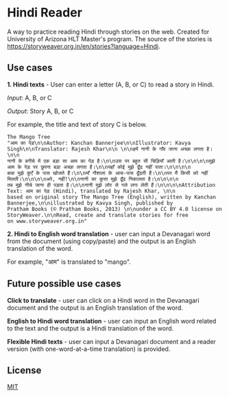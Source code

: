 # Hindi Reader

A way to practice reading Hindi through stories on the web. Created for University of Arizona HLT Master's program. The source of the stories is https://storyweaver.org.in/en/stories?language=Hindi.


## Use cases

**1. Hindi texts** - User can enter a letter (A, B, or C) to read a story in Hindi.

   *Input*: A, B, or C

   *Output*: Story A, B, or C

For example, the title and text of story C is below.
```
The Mango Tree
"आम का पेड़\n\nAuthor: Kanchan Bannerjee\n\nIllustrator: Kavya Singh\n\nTranslator: Rajesh Khar\n\n \n\nहमें नानी के गाँव जाना अच्छा लगता है।\n\n
नानी के बगीचे में एक बड़ा सा आम का पेड़ है।\n\nउस पर बहुत सी चिड़ियाँ आती है।\n\n\n\nमुझे आम के पेड़ पर छुपना बड़ा अच्छा लगता है।\n\nयहाँ कोई मुझे ढूँढ नहीं पाता।\n\n\n\n
बाबा मुझे कुएँ के पास खोजते हैं।\n\nमाँ गौशाला के आस-पास ढूँढती हैं।\n\nपर मैं किसी को नहीं मिलती।\n\n\n\nअरे, नहीं!\n\nनानी का कुत्ता मुझे ढूँढ निकालता है।\n\n\n\n
तब मुझे नीचे जाना ही पड़ता है।\n\nनानी मुझे ज़ोर से गले लगा लेती हैं।\n\n\n\nAttribution Text: आम का पेड़ (Hindi), translated by Rajesh Khar, \n\n
based on original story The Mango Tree (English), written by Kanchan Bannerjee,\n\nillustrated by Kavya Singh, published by
Pratham Books (© Pratham Books, 2013) \n\nunder a CC BY 4.0 license on StoryWeaver.\n\nRead, create and translate stories for free
on www.storyweaver.org.in"
```

**2. Hindi to English word translation** - user can input a Devanagari word from the document (using copy/paste) and the output is an English translation of the word.

For example, "आम" is translated to "mango".


## Future possible use cases

**Click to translate** - user can click on a Hindi word in the Devanagari document and the output is an English translation of the word.

**English to Hindi word translation** - user can input an English word related to the text and the output is a Hindi translation of the word.

**Flexible Hindi texts** - user can input a Devanagari document and a reader version (with one-word-at-a-time translation) is provided.

## License

[MIT](https://choosealicense.com/licenses/mit/)
